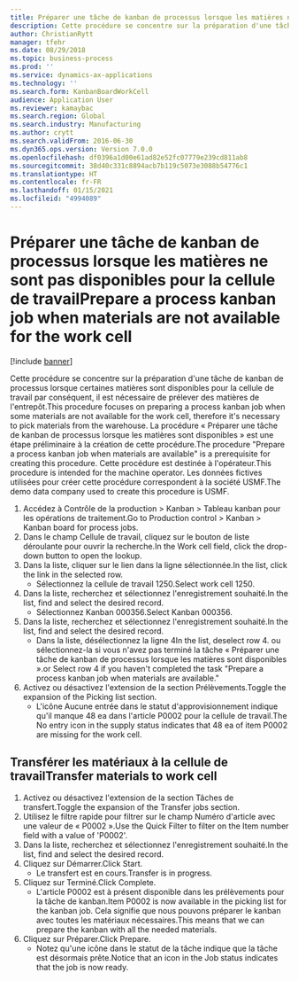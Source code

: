 ```yaml
---
title: Préparer une tâche de kanban de processus lorsque les matières ne sont pas disponibles pour la cellule de travail
description: Cette procédure se concentre sur la préparation d'une tâche de kanban de processus lorsque certaines matières sont disponibles pour la cellule de travail par conséquent, il est nécessaire de prélever des matières de l'entrepôt.
author: ChristianRytt
manager: tfehr
ms.date: 08/29/2018
ms.topic: business-process
ms.prod: ''
ms.service: dynamics-ax-applications
ms.technology: ''
ms.search.form: KanbanBoardWorkCell
audience: Application User
ms.reviewer: kamaybac
ms.search.region: Global
ms.search.industry: Manufacturing
ms.author: crytt
ms.search.validFrom: 2016-06-30
ms.dyn365.ops.version: Version 7.0.0
ms.openlocfilehash: df0396a1d00e61ad82e52fc07779e239cd811ab8
ms.sourcegitcommit: 38d40c331c8894acb7b119c5073e3088b54776c1
ms.translationtype: HT
ms.contentlocale: fr-FR
ms.lasthandoff: 01/15/2021
ms.locfileid: "4994089"
---
```

# <a name="prepare-a-process-kanban-job-when-materials-are-not-available-for-the-work-cell"></a><span data-ttu-id="e77d0-103">Préparer une tâche de kanban de processus lorsque les matières ne sont pas disponibles pour la cellule de travail</span><span class="sxs-lookup"><span data-stu-id="e77d0-103">Prepare a process kanban job when materials are not available for the work cell</span></span>

[!include [banner](../../includes/banner.md)]

<span data-ttu-id="e77d0-104">Cette procédure se concentre sur la préparation d'une tâche de kanban de processus lorsque certaines matières sont disponibles pour la cellule de travail par conséquent, il est nécessaire de prélever des matières de l'entrepôt.</span><span class="sxs-lookup"><span data-stu-id="e77d0-104">This procedure focuses on preparing a process kanban job when some materials are not available for the work cell, therefore it's necessary to pick materials from the warehouse.</span></span> <span data-ttu-id="e77d0-105">La procédure « Préparer une tâche de kanban de processus lorsque les matières sont disponibles » est une étape préliminaire à la création de cette procédure.</span><span class="sxs-lookup"><span data-stu-id="e77d0-105">The procedure "Prepare a process kanban job when materials are available" is a prerequisite for creating this procedure.</span></span> <span data-ttu-id="e77d0-106">Cette procédure est destinée à l'opérateur.</span><span class="sxs-lookup"><span data-stu-id="e77d0-106">This procedure is intended for the machine operator.</span></span> <span data-ttu-id="e77d0-107">Les données fictives utilisées pour créer cette procédure correspondent à la société USMF.</span><span class="sxs-lookup"><span data-stu-id="e77d0-107">The demo data company used to create this procedure is USMF.</span></span>

1. <span data-ttu-id="e77d0-108">Accédez à Contrôle de la production > Kanban > Tableau kanban pour les opérations de traitement.</span><span class="sxs-lookup"><span data-stu-id="e77d0-108">Go to Production control > Kanban > Kanban board for process jobs.</span></span>
2. <span data-ttu-id="e77d0-109">Dans le champ Cellule de travail, cliquez sur le bouton de liste déroulante pour ouvrir la recherche.</span><span class="sxs-lookup"><span data-stu-id="e77d0-109">In the Work cell field, click the drop-down button to open the lookup.</span></span>
3. <span data-ttu-id="e77d0-110">Dans la liste, cliquer sur le lien dans la ligne sélectionnée.</span><span class="sxs-lookup"><span data-stu-id="e77d0-110">In the list, click the link in the selected row.</span></span>
    * <span data-ttu-id="e77d0-111">Sélectionnez la cellule de travail 1250.</span><span class="sxs-lookup"><span data-stu-id="e77d0-111">Select work cell 1250.</span></span>  
4. <span data-ttu-id="e77d0-112">Dans la liste, recherchez et sélectionnez l'enregistrement souhaité.</span><span class="sxs-lookup"><span data-stu-id="e77d0-112">In the list, find and select the desired record.</span></span>
    * <span data-ttu-id="e77d0-113">Sélectionnez Kanban 000356.</span><span class="sxs-lookup"><span data-stu-id="e77d0-113">Select Kanban 000356.</span></span>  
5. <span data-ttu-id="e77d0-114">Dans la liste, recherchez et sélectionnez l'enregistrement souhaité.</span><span class="sxs-lookup"><span data-stu-id="e77d0-114">In the list, find and select the desired record.</span></span>
    * <span data-ttu-id="e77d0-115">Dans la liste, désélectionnez la ligne 4</span><span class="sxs-lookup"><span data-stu-id="e77d0-115">In the list, deselect row 4.</span></span> <span data-ttu-id="e77d0-116">ou sélectionnez-la si vous n'avez pas terminé la tâche « Préparer une tâche de kanban de processus lorsque les matières sont disponibles ».</span><span class="sxs-lookup"><span data-stu-id="e77d0-116">or Select row 4 if you haven't completed the task "Prepare a process kanban job when materials are available."</span></span>  
6. <span data-ttu-id="e77d0-117">Activez ou désactivez l'extension de la section Prélèvements.</span><span class="sxs-lookup"><span data-stu-id="e77d0-117">Toggle the expansion of the Picking list section.</span></span>
    * <span data-ttu-id="e77d0-118">L'icône Aucune entrée dans le statut d'approvisionnement indique qu'il manque 48 ea dans l'article P0002 pour la cellule de travail.</span><span class="sxs-lookup"><span data-stu-id="e77d0-118">The No entry icon in the supply status indicates that 48 ea of item P0002 are missing for the work cell.</span></span>  

## <a name="transfer-materials-to-work-cell"></a><span data-ttu-id="e77d0-119">Transférer les matériaux à la cellule de travail</span><span class="sxs-lookup"><span data-stu-id="e77d0-119">Transfer materials to work cell</span></span>
1. <span data-ttu-id="e77d0-120">Activez ou désactivez l'extension de la section Tâches de transfert.</span><span class="sxs-lookup"><span data-stu-id="e77d0-120">Toggle the expansion of the Transfer jobs section.</span></span>
2. <span data-ttu-id="e77d0-121">Utilisez le filtre rapide pour filtrer sur le champ Numéro d'article avec une valeur de « P0002 ».</span><span class="sxs-lookup"><span data-stu-id="e77d0-121">Use the Quick Filter to filter on the Item number field with a value of 'P0002'.</span></span>
3. <span data-ttu-id="e77d0-122">Dans la liste, recherchez et sélectionnez l'enregistrement souhaité.</span><span class="sxs-lookup"><span data-stu-id="e77d0-122">In the list, find and select the desired record.</span></span>
4. <span data-ttu-id="e77d0-123">Cliquez sur Démarrer.</span><span class="sxs-lookup"><span data-stu-id="e77d0-123">Click Start.</span></span>
    * <span data-ttu-id="e77d0-124">Le transfert est en cours.</span><span class="sxs-lookup"><span data-stu-id="e77d0-124">Transfer is in progress.</span></span>  
5. <span data-ttu-id="e77d0-125">Cliquez sur Terminé.</span><span class="sxs-lookup"><span data-stu-id="e77d0-125">Click Complete.</span></span>
    * <span data-ttu-id="e77d0-126">L'article P0002 est à présent disponible dans les prélèvements pour la tâche de kanban.</span><span class="sxs-lookup"><span data-stu-id="e77d0-126">Item P0002 is now available in the picking list for the kanban job.</span></span> <span data-ttu-id="e77d0-127">Cela signifie que nous pouvons préparer le kanban avec toutes les matériaux nécessaires.</span><span class="sxs-lookup"><span data-stu-id="e77d0-127">This means that we can prepare the kanban with all the needed materials.</span></span>  
6. <span data-ttu-id="e77d0-128">Cliquez sur Préparer.</span><span class="sxs-lookup"><span data-stu-id="e77d0-128">Click Prepare.</span></span>
    * <span data-ttu-id="e77d0-129">Notez qu'une icône dans le statut de la tâche indique que la tâche est désormais prête.</span><span class="sxs-lookup"><span data-stu-id="e77d0-129">Notice that an icon in the Job status indicates that the job is now ready.</span></span>  

